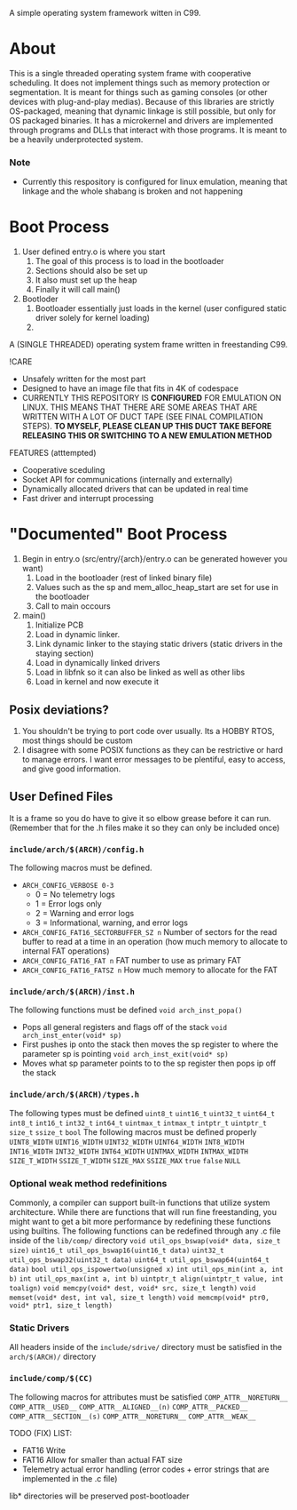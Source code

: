 A simple operating system framework witten in C99.

# About
This is a single threaded operating system frame with cooperative scheduling. It does not implement things such as memory protection or segmentation.
It is meant for things such as gaming consoles (or other devices with plug-and-play medias). Because of this libraries are strictly OS-packaged,
meaning that dynamic linkage is still possible, but only for OS packaged binaries. It has a microkernel and drivers are implemented through programs
and DLLs that interact with those programs. It is meant to be a heavily underprotected system.

### Note
* Currently this respository is configured for linux emulation, meaning that linkage and the whole shabang is broken and not happening

# Boot Process
1. User defined entry.o is where you start
    1. The goal of this process is to load in the bootloader
    2. Sections should also be set up
    3. It also must set up the heap
    4. Finally it will call main()
2. Bootloder
    1. Bootloader essentially just loads in the kernel (user configured static driver solely for kernel loading)
    2.

A (SINGLE THREADED) operating system frame written in freestanding C99.

!CARE
* Unsafely written for the most part
* Designed to have an image file that fits in 4K of codespace
* CURRENTLY THIS REPOSITORY IS __CONFIGURED__ FOR EMULATION ON LINUX. THIS MEANS THAT THERE ARE SOME AREAS THAT ARE WRITTEN WITH A LOT OF DUCT TAPE (SEE FINAL COMPILATION STEPS). **TO MYSELF, PLEASE CLEAN UP THIS DUCT TAKE BEFORE RELEASING THIS OR SWITCHING TO A NEW EMULATION METHOD**

FEATURES (atttempted)
* Cooperative sceduling
* Socket API for communications (internally and externally)
* Dynamically allocated drivers that can be updated in real time
* Fast driver and interrupt processing

# "Documented" Boot Process
1. Begin in entry.o (src/entry/\{arch\}/entry.o can be generated however you want)
    1. Load in the bootloader (rest of linked binary file)
    2. Values such as the sp and mem_alloc_heap_start are set for use in the bootloader
    3. Call to main occours
2. main()
    1. Initialize PCB
    2. Load in dynamic linker.
    3. Link dynamic linker to the staying static drivers (static drivers in the staying section)
    4. Load in dynamically linked drivers
    5. Load in libfnk so it can also be linked as well as other libs
    6. Load in kernel and now execute it

## Posix deviations?
1. You shouldn't be trying to port code over usually. Its a HOBBY RTOS, most things should be custom
2. I disagree with some POSIX functions as they can be restrictive or hard to manage errors. I want error messages to be plentiful, easy to access, and give good information.

## User Defined Files
It is a frame so you do have to give it so elbow grease before it can run. (Remember that for the .h files make it so they can only be included once)
### `include/arch/$(ARCH)/config.h`
The following macros must be defined.
* `ARCH_CONFIG_VERBOSE 0-3`
    * 0 = No telemetry logs
    * 1 = Error logs only
    * 2 = Warning and error logs
    * 3 = Informational, warning, and error logs
* `ARCH_CONFIG_FAT16_SECTORBUFFER_SZ n` Number of sectors for the read buffer to read at a time in an operation (how much memory to allocate to internal FAT operations)
* `ARCH_CONFIG_FAT16_FAT n` FAT number to use as primary FAT
* `ARCH_CONFIG_FAT16_FATSZ n` How much memory to allocate for the FAT
### `include/arch/$(ARCH)/inst.h`
The following functions must be defined
`void arch_inst_popa()`
* Pops all general registers and flags off of the stack
`void arch_inst_enter(void* sp)`
* First pushes ip onto the stack then moves the sp register to where the parameter sp is pointing
`void arch_inst_exit(void* sp)`
* Moves what sp parameter points to to the sp register then pops ip off the stack
### `include/arch/$(ARCH)/types.h`
The following types must be defined
`uint8_t`
`uint16_t`
`uint32_t`
`uint64_t`
`int8_t`
`int16_t`
`int32_t`
`int64_t`
`uintmax_t`
`intmax_t`
`intptr_t`
`uintptr_t`
`size_t`
`ssize_t`
`bool`
The following macros must be defined properly
`UINT8_WIDTH`
`UINT16_WIDTH`
`UINT32_WIDTH`
`UINT64_WIDTH`
`INT8_WIDTH`
`INT16_WIDTH`
`INT32_WIDTH`
`INT64_WIDTH`
`UINTMAX_WIDTH`
`INTMAX_WIDTH`
`SIZE_T_WIDTH`
`SSIZE_T_WIDTH`
`SIZE_MAX`
`SSIZE_MAX`
`true`
`false`
`NULL`
### Optional weak method redefinitions
Commonly, a compiler can support built-in functions that utilize system architecture. While there are functions that will run fine freestanding, you might want to get a bit more performance by redefining these functions using builtins. The following functions can be redefined through any .c file inside of the `lib/comp/` directory
`void util_ops_bswap(void* data, size_t size)`
`uint16_t util_ops_bswap16(uint16_t data)`
`uint32_t util_ops_bswap32(uint32_t data)`
`uint64_t util_ops_bswap64(uint64_t data)`
`bool util_ops_ispowertwo(unsigned x)`
`int util_ops_min(int a, int b)`
`int util_ops_max(int a, int b)`
`uintptr_t align(uintptr_t value, int toalign)`
`void memcpy(void* dest, void* src, size_t length)`
`void memset(void* dest, int val, size_t length)`
`void memcmp(void* ptr0, void* ptr1, size_t length)`
### Static Drivers
All headers inside of the `include/sdrive/` directory must be satisfied in the `arch/$(ARCH)/` directory
### `include/comp/$(CC)`
The following macros for attributes must be satisfied
`COMP_ATTR__NORETURN__`
`COMP_ATTR__USED__`
`COMP_ATTR__ALIGNED__(n)`
`COMP_ATTR__PACKED__`
`COMP_ATTR__SECTION__(s)`
`COMP_ATTR__NORETURN__`
`COMP_ATTR__WEAK__`

TODO (FIX) LIST:
- FAT16 Write
- FAT16 Allow for smaller than actual FAT size
- Telemetry actual error handling (error codes + error strings that are implemented in the .c file)

lib* directories will be preserved post-bootloader